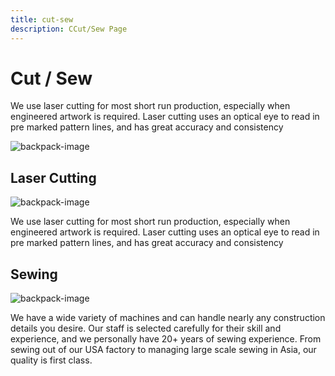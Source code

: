 ```yaml
---
title: cut-sew
description: CCut/Sew Page
---
```


<columns mode="normal" number="2" number-l="2" number-m="1" number-s="1" id="cut-sew__hero">

<block id="cut-sew__hero__info">

# Cut / Sew

We use laser cutting for most short run production, especially when engineered artwork is required. Laser cutting uses an optical eye to read in pre marked pattern lines, and has great accuracy and consistency

</block>

<block id="cut-sew__hero__image-content">

![backpack-image](./img/backpack-medium.png)

</block>

</columns>











<columns mode="normal" number="2" number-l="2" number-m="1" number-s="1" id="cut-sew__options">

<block>

## Laser Cutting

![backpack-image](./img/backpack-medium.png)

We use laser cutting for most short run production, especially when engineered artwork is required. Laser cutting uses an optical eye to read in pre marked pattern lines, and has great accuracy and consistency

</block>

<block>

## Sewing

![backpack-image](./img/backpack-medium.png)

We have a wide variety of machines and can handle nearly any construction details you desire. Our staff is selected carefully for their skill and experience, and we personally have 20+ years of sewing experience. From sewing out of our USA factory to managing large scale sewing in Asia, our quality is first class.

</block>

</columns>